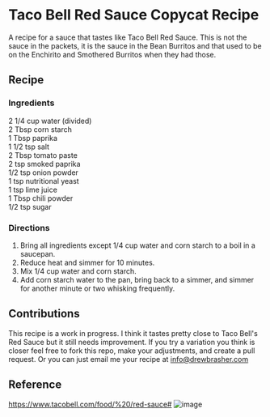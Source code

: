 # Taco Bell Red Sauce Copycat Recipe
A recipe for a sauce that tastes like Taco Bell Red Sauce. This is not the sauce in the packets, it is the sauce in the Bean Burritos and that used to be on the Enchirito and Smothered Burritos when they had those.

## Recipe
### Ingredients
2 1/4 cup water (divided)  
2 Tbsp corn starch  
1 Tbsp paprika  
1 1/2 tsp salt  
2 Tbsp tomato paste  
2 tsp smoked paprika  
1/2 tsp onion powder  
1 tsp nutritional yeast  
1 tsp lime juice  
1 Tbsp chili powder  
1/2 tsp sugar  

### Directions
1. Bring all ingredients except 1/4 cup water and corn starch to a boil in a saucepan.
2. Reduce heat and simmer for 10 minutes.
3. Mix 1/4 cup water and corn starch.
4. Add corn starch water to the pan, bring back to a simmer, and simmer for another minute or two whisking frequently.

## Contributions
This recipe is a work in progress. I think it tastes pretty close to Taco Bell's Red Sauce but it still needs improvement. If you try a variation you think is closer feel free to fork this repo, make your adjustments, and create a pull request. Or you can just email me your recipe at info@drewbrasher.com

## Reference
https://www.tacobell.com/food/%20/red-sauce#
![image](https://user-images.githubusercontent.com/9272802/180339401-5d772cfd-6e2b-456f-b19a-9cde90e1ddd2.png)
